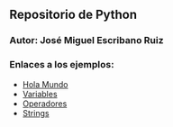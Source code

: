 ## Repositorio de Python 

### Autor: José Miguel Escribano Ruiz

### Enlaces a los ejemplos:

- [Hola Mundo](python_basico/holaMundo.py)
- [Variables](python_basico/variables.py)
- [Operadores](python_basico/operadores.py)
- [Strings](python_basico/strings.py)